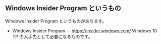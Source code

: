 ## Windows Insider Program というもの

Windows Insider Program というものがあります。
- Windows Insider Program
-- https://insider.windows.com/
Windows 10 TP の入手先として必要になるものです。

